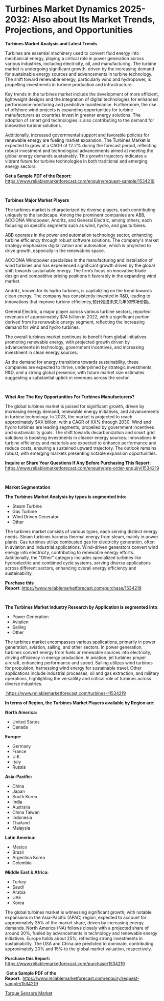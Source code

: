 <p><h1>Turbines Market Dynamics 2025-2032: Also about Its Market Trends, Projections, and Opportunities</h1></p><p><strong>Turbines Market Analysis and Latest Trends</strong></p>
<p><p>Turbines are essential machinery used to convert fluid energy into mechanical energy, playing a critical role in power generation across various industries, including electricity, oil, and manufacturing. The turbine market is undergoing significant growth, driven by the increasing demand for sustainable energy sources and advancements in turbine technology. The shift toward renewable energy, particularly wind and hydropower, is propelling investments in turbine production and infrastructure.</p><p>Key trends in the turbines market include the development of more efficient, lightweight designs and the integration of digital technologies for enhanced performance monitoring and predictive maintenance. Furthermore, the rise of offshore wind projects is expanding opportunities for turbine manufacturers as countries invest in greener energy solutions. The adoption of smart grid technologies is also contributing to the demand for innovative turbine solutions.</p><p>Additionally, increased governmental support and favorable policies for renewable energy are fueling market expansion. The Turbines Market is expected to grow at a CAGR of 12.2% during the forecast period, reflecting robust investment and technological advancements aimed at meeting the global energy demands sustainably. This growth trajectory indicates a vibrant future for turbine technologies in both traditional and emerging energy sectors.</p></p>
<p><strong>Get a Sample PDF of the Report:&nbsp;</strong> <a href="https://www.reliablemarketforecast.com/enquiry/request-sample/1534219?utm_campaign=1903&utm_medium=2&utm_source=Github&utm_content=ia&utm_term=17022025&utm_id=turbines">https://www.reliablemarketforecast.com/enquiry/request-sample/1534219</a></p>
<p>&nbsp;</p>
<p><strong>Turbines Major Market Players</strong></p>
<p><p>The turbines market is characterized by diverse players, each contributing uniquely to the landscape. Among the prominent companies are ABB, ACCIONA Windpower, Andritz, and General Electric, among others, each focusing on specific segments such as wind, hydro, and gas turbines.</p><p>ABB operates in the power and automation technology sector, enhancing turbine efficiency through robust software solutions. The company's market strategy emphasizes digitalization and automation, which is projected to drive growth, especially in the renewables space.</p><p>ACCIONA Windpower specializes in the manufacturing and installation of wind turbines and has experienced significant growth driven by the global shift towards sustainable energy. The firm’s focus on innovative blade design and competitive pricing positions it favorably in the expanding wind market. </p><p>Andritz, known for its hydro turbines, is capitalizing on the trend towards clean energy. The company has consistently invested in R&D, leading to innovations that improve turbine efficiency,预计推进未来几年的市场份额。</p><p>General Electric, a major player across various turbine sectors, reported revenues of approximately $74 billion in 2022, with a significant portion derived from its renewable energy segment, reflecting the increasing demand for wind and hydro turbines.</p><p>The overall turbines market continues to benefit from global initiatives promoting renewable energy, with projected growth driven by advancements in technology, government incentives, and increasing investment in clean energy sources. </p><p>As the demand for energy transitions towards sustainability, these companies are expected to thrive, underpinned by strategic investments, R&D, and a strong global presence, with future market size estimates suggesting a substantial uptick in revenues across the sector.</p></p>
<p>&nbsp;</p>
<p><strong>What Are The Key Opportunities For Turbines Manufacturers?</strong></p>
<p><p>The global turbines market is poised for significant growth, driven by increasing energy demand, renewable energy initiatives, and advancements in turbine technology. In 2023, the market is projected to reach approximately $XX billion, with a CAGR of XX% through 2030. Wind and hydro turbines are leading segments, propelled by government incentives and sustainability goals. The shift towards decarbonization and smart grid solutions is boosting investments in cleaner energy sources. Innovations in turbine efficiency and materials are expected to enhance performance and reduce costs, ensuring a sustained upward trajectory. The outlook remains robust, with emerging markets presenting notable expansion opportunities.</p></p>
<p><strong>Inquire or Share Your Questions If Any Before Purchasing This Report:</strong> <a href="https://www.reliablemarketforecast.com/enquiry/pre-order-enquiry/1534219?utm_campaign=1903&utm_medium=2&utm_source=Github&utm_content=ia&utm_term=17022025&utm_id=turbines">https://www.reliablemarketforecast.com/enquiry/pre-order-enquiry/1534219</a></p>
<p>&nbsp;</p>
<p><strong>Market Segmentation</strong></p>
<p><strong>The Turbines Market Analysis by types is segmented into:</strong></p>
<p><ul><li>Steam Turbine</li><li>Gas Turbine</li><li>Wind Driven Generator</li><li>Other</li></ul></p>
<p><p>The turbines market consists of various types, each serving distinct energy needs. Steam turbines harness thermal energy from steam, mainly in power plants. Gas turbines utilize combusted gas for electricity generation, often in aviation and industrial applications. Wind-driven generators convert wind energy into electricity, contributing to renewable energy efforts. Additionally, the "Other" category includes specialized turbines like hydroelectric and combined cycle systems, serving diverse applications across different sectors, enhancing overall energy efficiency and sustainability.</p></p>
<p><strong>Purchase this Report:&nbsp;</strong><a href="https://www.reliablemarketforecast.com/purchase/1534219?utm_campaign=1903&utm_medium=2&utm_source=Github&utm_content=ia&utm_term=17022025&utm_id=turbines">https://www.reliablemarketforecast.com/purchase/1534219</a></p>
<p>&nbsp;</p>
<p><strong>The Turbines Market Industry Research by Application is segmented into:</strong></p>
<p><ul><li>Power Generation</li><li>Aviation</li><li>Sailing</li><li>Other</li></ul></p>
<p><p>The turbines market encompasses various applications, primarily in power generation, aviation, sailing, and other sectors. In power generation, turbines convert energy from fuels or renewable sources into electricity, driving efficiency in energy production. In aviation, jet turbines propel aircraft, enhancing performance and speed. Sailing utilizes wind turbines for propulsion, harnessing wind energy for sustainable travel. Other applications include industrial processes, oil and gas extraction, and military operations, highlighting the versatility and critical role of turbines across diverse industries.</p></p>
<p><a href="https://www.reliablemarketforecast.com/turbines-r1534219?utm_campaign=1903&utm_medium=2&utm_source=Github&utm_content=ia&utm_term=17022025&utm_id=turbines">&nbsp;https://www.reliablemarketforecast.com/turbines-r1534219</a></p>
<p><strong>In terms of Region, the Turbines Market Players available by Region are:</strong></p>
<p>
    <p> <strong> North America: </strong>
        <ul>
            <li>United States</li>
            <li>Canada</li>
        </ul>
        </p> 
    <p> <strong> Europe: </strong>
        <ul>
            <li>Germany</li>
            <li>France</li>
            <li>U.K.</li>
            <li>Italy</li>
            <li>Russia</li>
        </ul>
        </p> 
    <p> <strong> Asia-Pacific: </strong>
        <ul>
            <li>China</li>
            <li>Japan</li>
            <li>South Korea</li>
            <li>India</li>
            <li>Australia</li>
            <li>China Taiwan</li>
            <li>Indonesia</li>
            <li>Thailand</li>
            <li>Malaysia</li>
        </ul>
        </p> 
    <p> <strong> Latin America: </strong>
        <ul>
            <li>Mexico</li>
            <li>Brazil</li>
            <li>Argentina Korea</li>
            <li>Colombia</li>
        </ul>
        </p> 
    <p> <strong> Middle East & Africa: </strong>
        <ul>
            <li>Turkey</li>
            <li>Saudi</li>
            <li>Arabia</li>
            <li>UAE</li>
            <li>Korea</li>
        </ul>
    </p>
    </p>
<p><p>The global turbines market is witnessing significant growth, with notable expansions in the Asia-Pacific (APAC) region, expected to account for approximately 35% of the market share, driven by increasing energy demands. North America (NA) follows closely with a projected share of around 30%, fueled by advancements in technology and renewable energy initiatives. Europe holds about 25%, reflecting strong investments in sustainability. The USA and China are predicted to dominate, contributing approximately 20% and 15% to the global market valuation, respectively.</p></p>
<p><strong>Purchase this Report: </strong><a href="https://www.reliablemarketforecast.com/purchase/1534219?utm_campaign=1903&utm_medium=2&utm_source=Github&utm_content=ia&utm_term=17022025&utm_id=turbines">https://www.reliablemarketforecast.com/purchase/1534219</a></p>
<p>&nbsp;<strong>Get a Sample PDF of the Report:&nbsp;&nbsp;</strong><a href="https://www.reliablemarketforecast.com/enquiry/request-sample/1534219?utm_campaign=1903&utm_medium=2&utm_source=Github&utm_content=ia&utm_term=17022025&utm_id=turbines">https://www.reliablemarketforecast.com/enquiry/request-sample/1534219</a></p>
<p><strong></strong></p>
<p><p><a href="https://github.com/ashepherd82/Market-Research-Report-List-7/blob/main/torque-sensors-market.md?utm_campaign=1903&utm_medium=2&utm_source=Github&utm_content=ia&utm_term=17022025&utm_id=turbines">Torque Sensors Market</a></p></p>